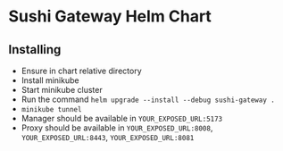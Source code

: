 # Sushi Gateway Helm Chart

## Installing

<!-- TODO: enhance this document and also add in the /docs directory -->

- Ensure in chart relative directory
- Install minikube
- Start minikube cluster
- Run the command `helm upgrade --install --debug sushi-gateway .`
- `minikube tunnel`
- Manager should be available in `YOUR_EXPOSED_URL:5173`
- Proxy should be available in `YOUR_EXPOSED_URL:8008`, `YOUR_EXPOSED_URL:8443`, `YOUR_EXPOSED_URL:8081`
